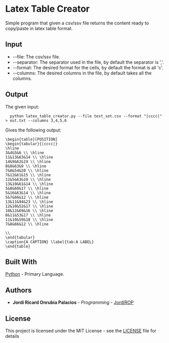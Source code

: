 # Latex Table Creator
Simple program that given a csv/ssv file returns the content ready to copy/paste in latex table format.

## Input
* --file: The csv/ssv file.
* --separator: The separator used in the file, by default the separator is ','.
* --format: The desired format for the cells, by default the format is all 'c'. 
* --columns: The desired columns in the file, by default takes all the columns.

## Output
The given input:
```  
  python latex_table_creator.py --file test_set.csv --format "|cccc|" > out.txt --columns 3,4,5,6
```
Gives the following output:
```
\begin{table}[POSITION]
\begin{tabular}{|cccc|}
\hline
3&4&5&6 \\ \hline 
11&13&63&14 \\ \hline 
14&9&62&19 \\ \hline 
8&8&63&9 \\ \hline 
7&8&54&20 \\ \hline 
7&12&61&15 \\ \hline 
12&5&63&10 \\ \hline 
13&10&61&14 \\ \hline 
5&8&60&17 \\ \hline 
5&16&63&14 \\ \hline 
5&7&66&12 \\ \hline 
13&11&94&23 \\ \hline 
12&10&52&17 \\ \hline 
10&12&69&16 \\ \hline 
8&11&53&17 \\ \hline 
11&10&59&18 \\ \hline 
7&8&66&12 \\ \hline

\\
\end{tabular}
\caption{A CAPTION} \label{tab:A LABEL}
\end{table}
```
## Built With
[Python](https://www.python.org/) - Primary Language.

## Authors
* **Jordi Ricard Onrubia Palacios** - *Programming* - [JordiROP](https://github.com/JordiROP)

## License
This project is licensed under the MIT License - see the [LICENSE](LICENSE) file for details

